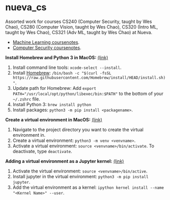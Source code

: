 # nueva_cs

Assorted work for courses CS240 (Computer Security, taught by Wes Chao), CS280 (Computer Vision, taught by Wes Chao), CS320 (Intro ML, taught by Wes Chao), CS321 (Adv ML, taught by Wes Chao) at Nueva.
* [Machine Learning coursenotes](https://jennselby.github.io/MachineLearningCourseNotes/).
* [Computer Security coursenotes](https://jennselby.github.io/ComputerSecurityCourseNotes/).

__Install Homebrew and Python 3 in MacOS:__ [(link)](https://docs.python-guide.org/starting/install3/osx/)
1. Install command line tools: ```xcode-select --install```.
2. Install [Homebrew](https://brew.sh/): ```/bin/bash -c "$(curl -fsSL https://raw.githubusercontent.com/Homebrew/install/HEAD/install.sh)"```.
3. Update path for Homebrew: Add ```export PATH="/usr/local/opt/python/libexec/bin:$PATH"``` to the bottom of your ```~/.zshrc``` file.
4. Install Python 3: ```brew install python```
5. Install packages: ```python3 -m pip install <packagename>```.

__Create a virtual environment in MacOS:__ [(link)](https://docs.python.org/3/tutorial/venv.html)
1. Navigate to the project directory you want to create the virtual environment in.
2. Create a virtual environment: ```python3 -m venv <venvname>```.
3. Activate a virtual environment: ```source <venvname>/bin/activate```. To deactivate, type ```deactivate```.

__Adding a virtual environment as a Jupyter kernel:__ [(link)](https://queirozf.com/entries/jupyter-kernels-how-to-add-change-remove)
1. Activate the virtual environment: ```source <venvname>/bin/active```.
2. Install jupyter in the virtual environment: ```python3 -m pip install jupyter```.
3. Add the virtual environment as a kernel: ```ipython kernel install --name "<Kernel Name>" --user```.
